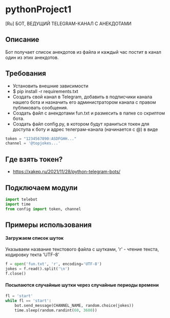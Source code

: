 # pythonProject1

[Ru] БОТ, ВЕДУЩИЙ TELEGRAM-КАНАЛ С АНЕКДОТАМИ

## Описание

Бот получает список анекдотов из файла и каждый час постит в канал один из этих анекдотов.

## Требования

* Установить внешние зависимости
* $ pip install -r requirements.txt
* Создать свой канал в Telegram, добавить в подписчики канала нашего бота и назначить его администратором канала с
  правом публиковать сообщения.
* Создать файл с анекдотами fun.txt и размесить в папке со скриптом бота.
* Создать файл config.py, в котором будут храниться токен для доступа к боту и адрес телеграм-канала (начинается с @) в
  виде

```python
token = "1234567890:ASDFGHH..."
channel = '@topjokes...'
```

## Где взять токен?

* https://xakep.ru/2021/11/28/python-telegram-bots/

## Подключаем модули

```python
import telebot
import time
from config import token, channel
```

## Примеры использования

#### Загружаем список шуток

Указываем название текстового файла с шутками, 'r' - чтение текста, кодировку текта 'UTF-8'

```python
f = open('fun.txt', 'r', encoding='UTF-8')
jokes = f.read().split('\n')
f.close()
```

#### Посылаются случайные шутки через случайные периоды времени

```python
fl = 'start'
while fl == 'start':
    bot.send_message(CHANNEL_NAME, random.choice(jokes))
    time.sleep(random.randint(60, 3600))
```
